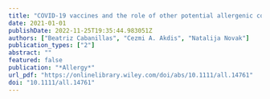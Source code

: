 ```yaml
---
title: "COVID-19 vaccines and the role of other potential allergenic components different from PEG. A reply to: “Other excipients than PEG might cause serious hypersensitivity reactions in COVID-19 vaccines”"
date: 2021-01-01
publishDate: 2022-11-25T19:35:44.983051Z
authors: ["Beatriz Cabanillas", "Cezmi A. Akdis", "Natalija Novak"]
publication_types: ["2"]
abstract: ""
featured: false
publication: "*Allergy*"
url_pdf: "https://onlinelibrary.wiley.com/doi/abs/10.1111/all.14761"
doi: "10.1111/all.14761"
---
```


